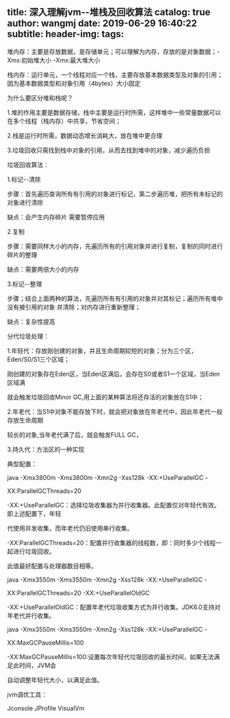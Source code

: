 title: 深入理解jvm--堆栈及回收算法
catalog: true
author: wangmj
date: 2019-06-29 16:40:22
subtitle:
header-img:
tags:
---
堆内存：主要是存放数据，是存储单元；可以理解为内存，存放的是对象数据；-Xms:初始堆大小 -Xmx:最大堆大小

栈内存：运行单元，一个线程对应一个栈，主要存放基本数据类型及对象的引用；因为基本数据类型和对象引用（4bytes）大小固定

为什么要区分堆和栈呢？

1.堆的作用主要是数据存储，栈中主要是运行时所需，这样堆中一些常量数据可以在多个线程（栈内存）中共享，节省空间；

2.栈是运行时所需，数据动态增长消耗大，放在堆中更合理

3.垃圾回收只需找到栈中对象的引用，从而去找到堆中的对象，减少遍历负担



垃圾回收算法：

1.标记--清除



步骤：首先遍历查询所有有引用的对象进行标记，第二步遍历堆，把所有未标记的对象进行清除

缺点：会产生内存碎片 需要暂停应用



2.复制



步骤：需要同样大小的内存，先遍历所有的引用对象并进行复制，复制的同时进行碎片的整理

缺点：需要两倍大小的内存



3.标记--整理





步骤；结合上面两种的算法，先遍历所有有引用的对象并对其标记；遍历所有堆中没有被引用的对象 并清除；对内存进行重新整理；

缺点：复杂性提高



分代垃圾处理：

1.年轻代：存放刚创建的对象，并且生命周期较短的对象；分为三个区，Eden/S0/S1三个区域；

刚创建的对象存在Eden区，当Eden区满后，会存在S0或者S1一个区域，当Eden区域满

就会触发垃圾回收Minor GC,用上面的某种算法将还存活的对象放在S1中；

2.年老代：当S1中对象不能存放下时，就会把对象放在年老代中，因此年老代一般存放生命周期

较长的对象,当年老代满了后，就会触发FULL GC，

3.持久代：方法区的一种实现



典型配置：

java -Xmx3800m -Xms3800m -Xmn2g -Xss128k -XX:+UseParallelGC -

XX:ParallelGCThreads=20

-XX:+UseParallelGC：选择垃圾收集器为并行收集器。此配置仅对年轻代有效。即上述配置下，年轻

代使用并发收集，而年老代仍旧使用串行收集。

-XX:ParallelGCThreads=20：配置并行收集器的线程数，即：同时多少个线程一起进行垃圾回收。

此值最好配置与处理器数目相等。

java -Xmx3550m -Xms3550m -Xmn2g -Xss128k -XX:+UseParallelGC -

XX:ParallelGCThreads=20 -XX:+UseParallelOldGC

-XX:+UseParallelOldGC：配置年老代垃圾收集方式为并行收集。JDK6.0支持对年老代并行收集。

java -Xmx3550m -Xms3550m -Xmn2g -Xss128k -XX:+UseParallelGC -

XX:MaxGCPauseMillis=100

-XX:MaxGCPauseMillis=100:设置每次年轻代垃圾回收的最长时间，如果无法满足此时间，JVM会

自动调整年轻代大小，以满足此值。



jvm调优工具：

Jconsole JProfile VisualVm


















